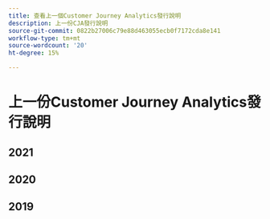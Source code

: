 ```yaml
---
title: 查看上一個Customer Journey Analytics發行說明
description: 上一份CJA發行說明
source-git-commit: 0822b27006c79e88d463055ecb0f7172cda8e141
workflow-type: tm+mt
source-wordcount: '20'
ht-degree: 15%

---
```



# 上一份Customer Journey Analytics發行說明

## 2021


## 2020


## 2019
